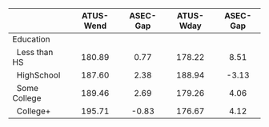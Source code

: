 
|                      |    ATUS-Wend |     ASEC-Gap |    ATUS-Wday |     ASEC-Gap |
| -------------------- | :----------: | :----------: | :----------: | :----------: |
| Education            |              |              |              |              |
| &nbsp;&nbsp;Less than HS |       180.89 |         0.77 |       178.22 |         8.51 |
| &nbsp;&nbsp;HighSchool |       187.60 |         2.38 |       188.94 |        -3.13 |
| &nbsp;&nbsp;Some College |       189.46 |         2.69 |       179.26 |         4.06 |
| &nbsp;&nbsp;College+ |       195.71 |        -0.83 |       176.67 |         4.12 |

